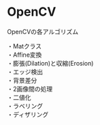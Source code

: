 # OpenCV
OpenCVの各アルゴリズム  
  
・Matクラス  
・Affine変換  
・膨張(Dilation)と収縮(Erosion)  
・エッジ検出  
・背景差分  
・2画像間の処理  
・二値化  
・ラベリング  
・ディザリング  
